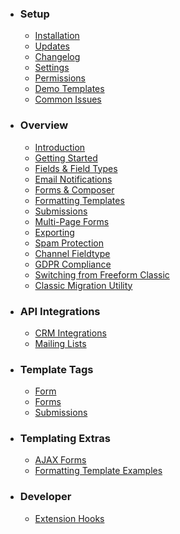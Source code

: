 * ### Setup
	* [Installation](installation.md)
	* [Updates](updates.md)
	* [Changelog](changelog.md)
	* [Settings](settings.md)
	* [Permissions](permissions.md)
	* [Demo Templates](demo-templates.md)
	* [Common Issues](common-issues.md)

* ### Overview
	* [Introduction](introduction.md)
	* [Getting Started](getting-started.md)
	* [Fields & Field Types](fields-field-types.md)
	* [Email Notifications](email-notifications.md)
	* [Forms & Composer](forms-composer.md)
	* [Formatting Templates](formatting-templates.md)
	* [Submissions](form-submissions.md)
	* [Multi-Page Forms](multi-page-forms.md)
	* [Exporting](exporting.md)
	* [Spam Protection](spam-protection.md)
	* [Channel Fieldtype](channel-fieldtype.md)
	* [GDPR Compliance](gdpr-compliance.md)
	* [Switching from Freeform Classic](switching-from-classic.md)
	* [Classic Migration Utility](classic-migration.md)

* ### API Integrations
	* [CRM Integrations](crm-integrations.md)
	* [Mailing Lists](mailing-list-integrations.md)

* ### Template Tags
	* [Form](form.md)
	* [Forms](forms.md)
	* [Submissions](submissions.md)

* ### Templating Extras
	* [AJAX Forms](ajax-forms.md)
	* [Formatting Template Examples](formatting-template-examples.md)

* ### Developer
	* [Extension Hooks](extension-hooks.md)
